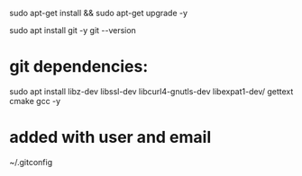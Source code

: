
sudo apt-get install &&  sudo apt-get upgrade -y

sudo apt install git -y
git --version

# git dependencies:
sudo apt install libz-dev libssl-dev libcurl4-gnutls-dev libexpat1-dev/
 gettext cmake gcc -y
# added with user and email 
~/.gitconfig

